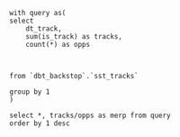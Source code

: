 
```tracks
with query as(
select 
    dt_track,
    sum(is_track) as tracks,
    count(*) as opps

    

from `dbt_backstop`.`sst_tracks`

group by 1
)

select *, tracks/opps as merp from query
order by 1 desc

```

<Histogram 
    data={tracks} 
    x=merp
/>